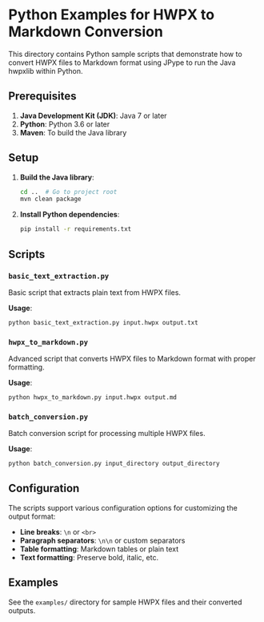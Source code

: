 # Python Examples for HWPX to Markdown Conversion

This directory contains Python sample scripts that demonstrate how to convert HWPX files to Markdown format using JPype to run the Java hwpxlib within Python.

## Prerequisites

1. **Java Development Kit (JDK)**: Java 7 or later
2. **Python**: Python 3.6 or later
3. **Maven**: To build the Java library

## Setup

1. **Build the Java library**:
   ```bash
   cd ..  # Go to project root
   mvn clean package
   ```

2. **Install Python dependencies**:
   ```bash
   pip install -r requirements.txt
   ```

## Scripts

### `basic_text_extraction.py`
Basic script that extracts plain text from HWPX files.

**Usage**:
```bash
python basic_text_extraction.py input.hwpx output.txt
```

### `hwpx_to_markdown.py`
Advanced script that converts HWPX files to Markdown format with proper formatting.

**Usage**:
```bash
python hwpx_to_markdown.py input.hwpx output.md
```

### `batch_conversion.py`
Batch conversion script for processing multiple HWPX files.

**Usage**:
```bash
python batch_conversion.py input_directory output_directory
```

## Configuration

The scripts support various configuration options for customizing the output format:

- **Line breaks**: `\n` or `<br>`
- **Paragraph separators**: `\n\n` or custom separators
- **Table formatting**: Markdown tables or plain text
- **Text formatting**: Preserve bold, italic, etc.

## Examples

See the `examples/` directory for sample HWPX files and their converted outputs.